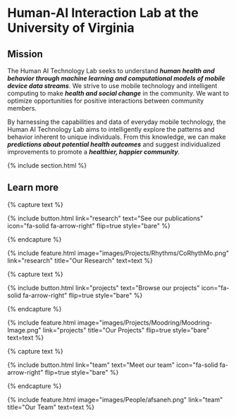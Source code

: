 ---
---

# Human-AI Interaction Lab at the University of Virginia

## Mission
The Human AI Technology Lab seeks to understand ***human health and behavior through machine learning and computational models of mobile device data streams***. We strive to use mobile technology and intelligent computing to make ***health and social change*** in the community. We want to optimize opportunities for positive interactions between community members.

By harnessing the capabilities and data of everyday mobile technology, the Human AI Technology Lab aims to intelligently explore the patterns and behavior inherent to unique individuals. From this knowledge, we can make ***predictions about potential health outcomes*** and suggest individualized improvements to promote a ***healthier, happier community***. 

{% include section.html %}

## Learn more

{% capture text %}

<!-- Published research. -->

{%
  include button.html
  link="research"
  text="See our publications"
  icon="fa-solid fa-arrow-right"
  flip=true
  style="bare"
%}

{% endcapture %}

{%
  include feature.html
  image="images/Projects/Rhythms/CoRhythMo.png"
  link="research"
  title="Our Research"
  text=text
%}

{% capture text %}

<!-- Ongoing projects. -->

{%
  include button.html
  link="projects"
  text="Browse our projects"
  icon="fa-solid fa-arrow-right"
  flip=true
  style="bare"
%}

{% endcapture %}

{%
  include feature.html
  image="images/Projects/Moodring/Moodring-Image.png"
  link="projects"
  title="Our Projects"
  flip=true
  style="bare"
  text=text
%}

{% capture text %}

<!-- Lab members. -->

{%
  include button.html
  link="team"
  text="Meet our team"
  icon="fa-solid fa-arrow-right"
  flip=true
  style="bare"
%}

{% endcapture %}

{%
  include feature.html
  image="images/People/afsaneh.png"
  link="team"
  title="Our Team"
  text=text
%}
